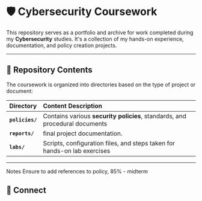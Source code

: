 # 🛡️ Cybersecurity Coursework

This repository serves as a portfolio and archive for work completed during my **Cybersecurity** studies. It's a collection of my hands-on experience, documentation, and policy creation projects.

---

## 📂 Repository Contents

The coursework is organized into directories based on the type of project or document:

| Directory | Content Description |
| :--- | :--- |
| **`policies/`** | Contains various **security policies**, standards, and procedural documents  |
| **`reports/`** | final project documentation. |
| **`labs/`** | Scripts, configuration files, and steps taken for hands-on lab exercises |
---

Notes
Ensure to add references to policy, 85% - midterm

## 🤝 Connect
